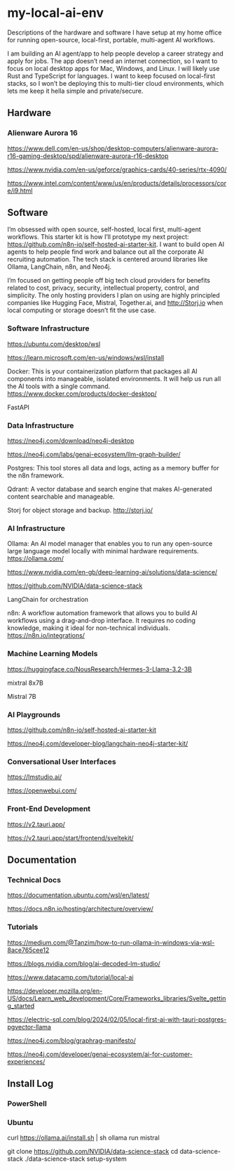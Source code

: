 # my-local-ai-env
Descriptions of the hardware and software I have setup at my home office for running open-source, local-first, portable, multi-agent AI workflows.

I am building an AI agent/app to help people develop a career strategy and apply for jobs. The app doesn’t need an internet connection, so I want to focus on local desktop apps for Mac, Windows, and Linux. I will likely use Rust and TypeScript for languages. I want to keep focused on local-first stacks, so I won’t be deploying this to multi-tier cloud environments, which lets me keep it hella simple and private/secure. 

## Hardware
### Alienware Aurora 16
https://www.dell.com/en-us/shop/desktop-computers/alienware-aurora-r16-gaming-desktop/spd/alienware-aurora-r16-desktop

https://www.nvidia.com/en-us/geforce/graphics-cards/40-series/rtx-4090/

https://www.intel.com/content/www/us/en/products/details/processors/core/i9.html

## Software
I’m obsessed with open source, self-hosted, local first, multi-agent workflows. This starter kit is how I’ll prototype my next project: https://github.com/n8n-io/self-hosted-ai-starter-kit. I want to build open AI agents to help people find work and balance out all the corporate AI recruiting automation. The tech stack is centered around libraries like Ollama, LangChain, n8n, and Neo4j.

I’m focused on getting people off big tech cloud providers for benefits related to cost, privacy, security, intellectual property, control, and simplicity. The only hosting providers I plan on using are highly principled companies like Hugging Face, Mistral, Together.ai, and http://Storj.io when local computing or storage doesn’t fit the use case.

### Software Infrastructure
https://ubuntu.com/desktop/wsl

https://learn.microsoft.com/en-us/windows/wsl/install

Docker: This is your containerization platform that packages all AI components into manageable, isolated environments. It will help us run all the AI tools with a single command. https://www.docker.com/products/docker-desktop/

FastAPI

### Data Infrastructure
https://neo4j.com/download/neo4j-desktop

https://neo4j.com/labs/genai-ecosystem/llm-graph-builder/

Postgres: This tool stores all data and logs, acting as a memory buffer for the n8n framework.

Qdrant: A vector database and search engine that makes AI-generated content searchable and manageable.

Storj for object storage and backup. http://storj.io/

### AI Infrastructure
Ollama: An AI model manager that enables you to run any open-source large language model locally with minimal hardware requirements. https://ollama.com/

https://www.nvidia.com/en-gb/deep-learning-ai/solutions/data-science/

https://github.com/NVIDIA/data-science-stack

LangChain for orchestration

n8n: A workflow automation framework that allows you to build AI workflows using a drag-and-drop interface. It requires no coding knowledge, making it ideal for non-technical individuals. https://n8n.io/integrations/

### Machine Learning Models
https://huggingface.co/NousResearch/Hermes-3-Llama-3.2-3B

mixtral 8x7B

Mistral 7B

### AI Playgrounds
https://github.com/n8n-io/self-hosted-ai-starter-kit

https://neo4j.com/developer-blog/langchain-neo4j-starter-kit/

### Conversational User Interfaces
https://lmstudio.ai/

https://openwebui.com/

### Front-End Development
https://v2.tauri.app/

https://v2.tauri.app/start/frontend/sveltekit/

## Documentation
### Technical Docs
https://documentation.ubuntu.com/wsl/en/latest/

https://docs.n8n.io/hosting/architecture/overview/

### Tutorials
https://medium.com/@Tanzim/how-to-run-ollama-in-windows-via-wsl-8ace765cee12

https://blogs.nvidia.com/blog/ai-decoded-lm-studio/

https://www.datacamp.com/tutorial/local-ai

https://developer.mozilla.org/en-US/docs/Learn_web_development/Core/Frameworks_libraries/Svelte_getting_started

https://electric-sql.com/blog/2024/02/05/local-first-ai-with-tauri-postgres-pgvector-llama

https://neo4j.com/blog/graphrag-manifesto/

https://neo4j.com/developer/genai-ecosystem/ai-for-customer-experiences/

## Install Log
### PowerShell

### Ubuntu
curl https://ollama.ai/install.sh | sh
ollama run mistral

git clone https://github.com/NVIDIA/data-science-stack
cd data-science-stack
./data-science-stack setup-system
